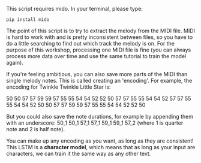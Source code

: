 This script requires mido. In your terminal, please type:

```
pip install mido
```

The point of this script is to try to extract the melody from the MIDI file. MIDI is hard to work with and is pretty inconsistent between files, so you have to do a little searching to find out which track the melody is on. For the purpose of this workshop, processing one MIDI file is fine (you can always process more data over time and use the same tutorial to train the model again).

If you're feeling ambitious, you can also save more parts of the MIDI than single melody notes. This is called creating an 'encoding'. For example, the encoding for Twinkle Twinkle Little Star is:

50 50 57 57 59 59 57 55 55 54 54 52 52 50 57 57 55 55 54 54 52 57 57 55 55 54 54 52 50 50 57 57 59 59 57 55 55 54 54 52 52 50

But you could also save the note durations, for example by appending them with an underscore: 50_1 50_1 57_1 57_1 59_1 59_1 57_2 (where 1 is quarter note and 2 is half note). 

You can make up any encoding as you want, as long as they are consistent! This LSTM is a **character model**, which means that as long as your input are characters, we can train it the same way as any other text.